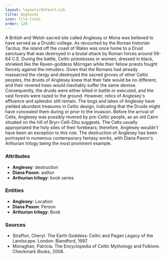 ```yaml
---
layout: layouts/default.njk
title: Anglesey
icon: file-lines
order: 120
---
```

A British and Welsh sacred site called Anglesey or Mona was believed to have served as a Druidic college. As recounted by the Roman historian Tacitus, the island off the coast of Wales was once home to a Druid sanctuary that was destroyed in a brutal attack by Roman forces around 59-64 C.E. During the battle, Celtic priestesses or women, dressed in black, shrieked like the Raven-goddess Mórrígan while their fellow priests fought fiercely against the intruders. Given that the Romans had already massacred the clergy and destroyed the sacred groves of other Celtic peoples, the druids of Anglesey knew that their fate would be no different, and their revered trees would inevitably suffer the same demise. Consequently, the druids were either killed in battle or executed, and the vast forests were razed to the ground. However, relics of Anglesey's affluence and splendor still remain. The bogs and lakes of Anglesey have yielded abundant treasures in Celtic design, indicating that the Druids might have concealed them during or prior to the invasion. Before the arrival of Celts, Anglesey was possibly revered by pre-Celtic people, as an old Cairn situated on the hill of Bryn-Celli-Dhu suggests. The Celts usually appropriated the holy sites of their forebears; therefore, Anglesey wouldn't have been an exception to this rule. The destruction of Anglesey has been portrayed in numerous contemporary fantasy works, with Diana Paxon's Arthurian trilogy being the most prominent example.

### Attributes

- **Anglesey**: destruction
- **Diana Paxon**: author
- **Arthurian trilogy**: book series

### Entities

- **Anglesey**: Location
- **Diana Paxon**: Person
- **Arthurian trilogy**: Book

### Sources

- Straffon, Cheryl. The Earth Goddess: Celtic and Pagan Legacy of the Landscape. London: Blandford, 1997.
- Monaghan, Patricia. The Encyclopedia of Celtic Mythology and Folklore. Checkmark Books, 2008.

